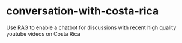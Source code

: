# conversation-with-costa-rica
Use RAG to enable a chatbot for discussions with recent high quality youtube videos on Costa Rica


